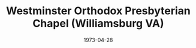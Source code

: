 ---
date: &id001 1973-04-28
end_date: null
location:
  address: Not Provided
  city: Williamsburg
  state: VA
minister:
- end: 1983-12-18
  name: H. Morton Whitman
  start: 1973-04-28
  type: Evangelist
ministers:
- H. Morton Whitman
name: Westminster Orthodox Presbyterian Chapel
names: null
origination_date: *id001
raw_data: "VIRGINIA\nWilliamsburg\nWestminster Orthodox Presbyterian Chapel  (April\
  \ 28, 1973\u2013 December 18, 1983)\n(transferred to the Presbyterian Church in\
  \ America, December 18, 1983)\nEvangelist: H. Morton Whitman, 1973\u201383"
received_from: null
states:
- VA
status:
  active: false
  end_date: 1983-12-18
  reason: transferred
  received_from: null
  withdrawal_to: Presbyterian Church in America
title: Westminster Orthodox Presbyterian Chapel (Williamsburg VA)
year_established:
- 1973

---
